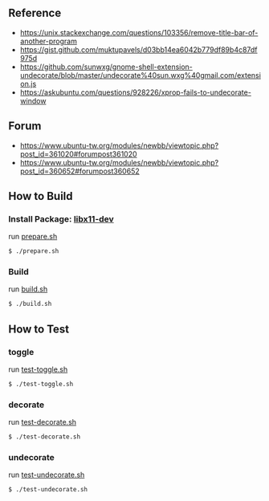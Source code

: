 

## Reference

* https://unix.stackexchange.com/questions/103356/remove-title-bar-of-another-program
* https://gist.github.com/muktupavels/d03bb14ea6042b779df89b4c87df975d
* https://github.com/sunwxg/gnome-shell-extension-undecorate/blob/master/undecorate%40sun.wxg%40gmail.com/extension.js
* https://askubuntu.com/questions/928226/xprop-fails-to-undecorate-window


## Forum

* https://www.ubuntu-tw.org/modules/newbb/viewtopic.php?post_id=361020#forumpost361020
* https://www.ubuntu-tw.org/modules/newbb/viewtopic.php?post_id=360652#forumpost360652


## How to Build

### Install Package: [libx11-dev](https://packages.ubuntu.com/bionic/libx11-dev)

run [prepare.sh](prepare.sh)

``` sh
$ ./prepare.sh
```

### Build

run [build.sh](build.sh)

``` sh
$ ./build.sh
```

## How to Test

### toggle

run [test-toggle.sh](test-toggle.sh)

``` sh
$ ./test-toggle.sh
```

### decorate

run [test-decorate.sh](test-decorate.sh)

``` sh
$ ./test-decorate.sh
```

### undecorate

run [test-undecorate.sh](test-undecorate.sh)

``` sh
$ ./test-undecorate.sh
```
